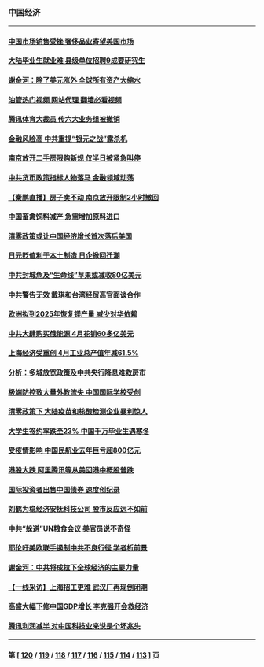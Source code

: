 ### 中国经济
---
#### [中国市场销售受挫 奢侈品业寄望美国市场](../../pages/ncid283/n13742248.md?05220045) 
#### [大陆毕业生就业难 县级单位招聘9成要研究生](../../pages/ncid283/n13742186.md?05220045) 
#### [谢金河：除了美元涨外 全球所有资产大缩水](../../pages/ncid283/n13742038.md?05220045) 
#### [油管热门视频 网站代理 翻墙必看视频](http://209.222.30.114:81/youtube.html?05220045)
#### [腾讯体育大裁员 传六大业务组被撤销](../../pages/ncid283/n13742080.md?05220045) 
#### [金融风险高 中共重提“银元之战”露杀机](../../pages/ncid283/n13742039.md?05220045) 
#### [南京放开二手房限购新规 仅半日被紧急叫停](../../pages/ncid283/n13741971.md?05220045) 
#### [中共货币政策指标人物落马 金融领域动荡](../../pages/ncid283/n13741950.md?05220045) 
#### [【秦鹏直播】房子卖不动 南京放开限制2小时撤回](../../pages/ncid283/n13741862.md?05220045) 
#### [中国畜禽饲料减产 急需增加原料进口](../../pages/ncid283/n13741776.md?05220045) 
#### [清零政策或让中国经济增长首次落后美国](../../pages/ncid283/n13741818.md?05220045) 
#### [日元贬值利于本土制造 日企掀回迁潮](../../pages/ncid283/n13741770.md?05220045) 
#### [中共封城危及“生命线”苹果或减收80亿美元](../../pages/ncid283/n13741762.md?05220045) 
#### [中共警告无效 戴琪和台湾经贸高官面谈合作](../../pages/ncid283/n13741718.md?05220045) 
#### [欧洲拟到2025年恢复镁产量 减少对华依赖](../../pages/ncid283/n13741694.md?05220045) 
#### [中共大肆购买俄能源 4月花销60多亿美元](../../pages/ncid283/n13741698.md?05220045) 
#### [上海经济受重创 4月工业总产值年减61.5%](../../pages/ncid283/n13741423.md?05220045) 
#### [分析：多城放宽政策及中共央行降息难救房市](../../pages/ncid283/n13741415.md?05220045) 
#### [极端防控致大量外教流失 中国国际学校受创](../../pages/ncid283/n13741383.md?05220045) 
#### [清零政策下 大陆疫苗和核酸检测企业暴利惊人](../../pages/ncid283/n13741225.md?05220045) 
#### [大学生签约率跌至23% 中国千万毕业生遇寒冬](../../pages/ncid283/n13741056.md?05220045) 
#### [受疫情影响 中国民航业去年巨亏超800亿元](../../pages/ncid283/n13741096.md?05220045) 
#### [港股大跌 阿里腾讯等从美回港中概股普跌](../../pages/ncid283/n13741060.md?05220045) 
#### [国际投资者出售中国债券 速度创纪录](../../pages/ncid283/n13740982.md?05220045) 
#### [刘鹤为稳经济安抚科技公司 股市反应远不如前](../../pages/ncid283/n13740881.md?05220045) 
#### [中共“躲避”UN粮食会议 美官员说不奇怪](../../pages/ncid283/n13740742.md?05220045) 
#### [耶伦吁美欧联手遏制中共不良行径 学者析前景](../../pages/ncid283/n13740600.md?05220045) 
#### [谢金河：中共将成拉下全球经济的主要力量](../../pages/ncid283/n13740547.md?05220045) 
#### [【一线采访】上海招工更难 武汉厂再现倒闭潮](../../pages/ncid283/n13740187.md?05220045) 
#### [高盛大幅下修中国GDP增长 李克强开会救经济](../../pages/ncid283/n13739993.md?05220045) 
#### [腾讯利润减半 对中国科技业来说是个坏兆头](../../pages/ncid283/n13740093.md?05220045) 

---
#### 第 [ [120](./120.md?05220045) / [119](./119.md?05220045) / [118](./118.md?05220045) / [117](./117.md?05220045) / [116](./116.md?05220045) / [115](./115.md?05220045) / [114](./114.md?05220045) / [113](./113.md?05220045) ] 页

